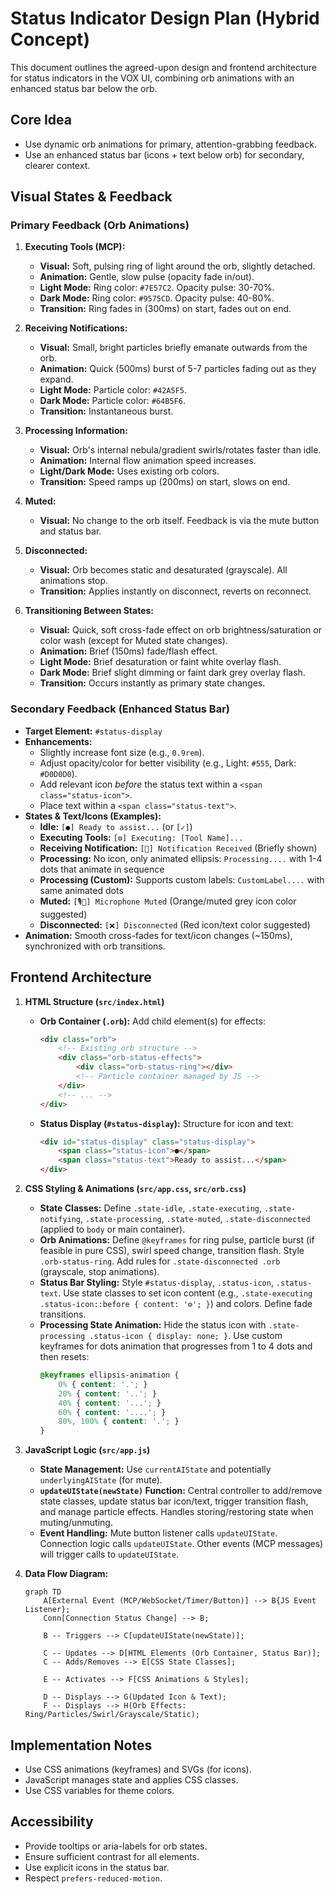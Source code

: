 # Status Indicator Design Plan (Hybrid Concept)

This document outlines the agreed-upon design and frontend architecture for status indicators in the VOX UI, combining orb animations with an enhanced status bar below the orb.

## Core Idea
- Use dynamic orb animations for primary, attention-grabbing feedback.
- Use an enhanced status bar (icons + text below orb) for secondary, clearer context.

## Visual States & Feedback

### Primary Feedback (Orb Animations)

1.  **Executing Tools (MCP):**
    *   **Visual:** Soft, pulsing ring of light around the orb, slightly detached.
    *   **Animation:** Gentle, slow pulse (opacity fade in/out).
    *   **Light Mode:** Ring color: `#7E57C2`. Opacity pulse: 30-70%.
    *   **Dark Mode:** Ring color: `#9575CD`. Opacity pulse: 40-80%.
    *   **Transition:** Ring fades in (300ms) on start, fades out on end.

2.  **Receiving Notifications:**
    *   **Visual:** Small, bright particles briefly emanate outwards from the orb.
    *   **Animation:** Quick (500ms) burst of 5-7 particles fading out as they expand.
    *   **Light Mode:** Particle color: `#42A5F5`.
    *   **Dark Mode:** Particle color: `#64B5F6`.
    *   **Transition:** Instantaneous burst.

3.  **Processing Information:**
    *   **Visual:** Orb's internal nebula/gradient swirls/rotates faster than idle.
    *   **Animation:** Internal flow animation speed increases.
    *   **Light/Dark Mode:** Uses existing orb colors.
    *   **Transition:** Speed ramps up (200ms) on start, slows on end.

4.  **Muted:**
    *   **Visual:** No change to the orb itself. Feedback is via the mute button and status bar.

5.  **Disconnected:**
    *   **Visual:** Orb becomes static and desaturated (grayscale). All animations stop.
    *   **Transition:** Applies instantly on disconnect, reverts on reconnect.

6.  **Transitioning Between States:**
    *   **Visual:** Quick, soft cross-fade effect on orb brightness/saturation or color wash (except for Muted state changes).
    *   **Animation:** Brief (150ms) fade/flash effect.
    *   **Light Mode:** Brief desaturation or faint white overlay flash.
    *   **Dark Mode:** Brief slight dimming or faint dark grey overlay flash.
    *   **Transition:** Occurs instantly as primary state changes.

### Secondary Feedback (Enhanced Status Bar)

-   **Target Element:** `#status-display`
-   **Enhancements:**
    *   Slightly increase font size (e.g., `0.9rem`).
    *   Adjust opacity/color for better visibility (e.g., Light: `#555`, Dark: `#D0D0D0`).
    *   Add relevant icon *before* the status text within a `<span class="status-icon">`.
    *   Place text within a `<span class="status-text">`.
-   **States & Text/Icons (Examples):**
    *   **Idle:** `[●] Ready to assist...` (or `[✓]`)
    *   **Executing Tools:** `[⚙️] Executing: [Tool Name]...`
    *   **Receiving Notification:** `[🔔] Notification Received` (Briefly shown)
    *   **Processing:** No icon, only animated ellipsis: `Processing....` with 1-4 dots that animate in sequence
    *   **Processing (Custom):** Supports custom labels: `CustomLabel....` with same animated dots
    *   **Muted:** `[🎙️🚫] Microphone Muted` (Orange/muted grey icon color suggested)
    *   **Disconnected:** `[❌] Disconnected` (Red icon/text color suggested)
-   **Animation:** Smooth cross-fades for text/icon changes (~150ms), synchronized with orb transitions.

## Frontend Architecture

1.  **HTML Structure (`src/index.html`)**
    *   **Orb Container (`.orb`):** Add child element(s) for effects:
        ```html
        <div class="orb">
            <!-- Existing orb structure -->
            <div class="orb-status-effects">
                <div class="orb-status-ring"></div>
                <!-- Particle container managed by JS -->
            </div>
            <!-- ... -->
        </div>
        ```
    *   **Status Display (`#status-display`):** Structure for icon and text:
        ```html
        <div id="status-display" class="status-display">
            <span class="status-icon">●</span>
            <span class="status-text">Ready to assist...</span>
        </div>
        ```

2.  **CSS Styling & Animations (`src/app.css`, `src/orb.css`)**
    *   **State Classes:** Define `.state-idle`, `.state-executing`, `.state-notifying`, `.state-processing`, `.state-muted`, `.state-disconnected` (applied to `body` or main container).
    *   **Orb Animations:** Define `@keyframes` for ring pulse, particle burst (if feasible in pure CSS), swirl speed change, transition flash. Style `.orb-status-ring`. Add rules for `.state-disconnected .orb` (grayscale, stop animations).
    *   **Status Bar Styling:** Style `#status-display`, `.status-icon`, `.status-text`. Use state classes to set icon content (e.g., `.state-executing .status-icon::before { content: '⚙️'; }`) and colors. Define fade transitions.
    *   **Processing State Animation:** Hide the status icon with `.state-processing .status-icon { display: none; }`. Use custom keyframes for dots animation that progresses from 1 to 4 dots and then resets:
        ```css
        @keyframes ellipsis-animation {
            0% { content: '.'; }
            20% { content: '..'; }
            40% { content: '...'; }
            60% { content: '....'; }
            80%, 100% { content: '.'; }
        }
        ```

3.  **JavaScript Logic (`src/app.js`)**
    *   **State Management:** Use `currentAIState` and potentially `underlyingAIState` (for mute).
    *   **`updateUIState(newState)` Function:** Central controller to add/remove state classes, update status bar icon/text, trigger transition flash, and manage particle effects. Handles storing/restoring state when muting/unmuting.
    *   **Event Handling:** Mute button listener calls `updateUIState`. Connection logic calls `updateUIState`. Other events (MCP messages) will trigger calls to `updateUIState`.

4.  **Data Flow Diagram:**
    ```mermaid
    graph TD
        A[External Event (MCP/WebSocket/Timer/Button)] --> B{JS Event Listener};
        Conn[Connection Status Change] --> B;

        B -- Triggers --> C[updateUIState(newState)];

        C -- Updates --> D[HTML Elements (Orb Container, Status Bar)];
        C -- Adds/Removes --> E[CSS State Classes];

        E -- Activates --> F[CSS Animations & Styles];

        D -- Displays --> G(Updated Icon & Text);
        F -- Displays --> H(Orb Effects: Ring/Particles/Swirl/Grayscale/Static);
    ```

## Implementation Notes
-   Use CSS animations (keyframes) and SVGs (for icons).
-   JavaScript manages state and applies CSS classes.
-   Use CSS variables for theme colors.

## Accessibility
-   Provide tooltips or aria-labels for orb states.
-   Ensure sufficient contrast for all elements.
-   Use explicit icons in the status bar.
-   Respect `prefers-reduced-motion`.